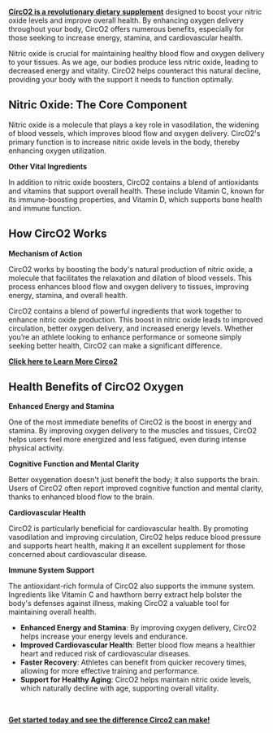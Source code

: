 <p><strong><a href="https://topoffer24x7.store/ososaa">CircO2 is a revolutionary dietary supplement</a></strong> designed to boost your nitric oxide levels and improve overall health. By enhancing oxygen delivery throughout your body, CircO2 offers numerous benefits, especially for those seeking to increase energy, stamina, and cardiovascular health.</p>
<p>Nitric oxide is crucial for maintaining healthy blood flow and oxygen delivery to your tissues. As we age, our bodies produce less nitric oxide, leading to decreased energy and vitality. CircO2 helps counteract this natural decline, providing your body with the support it needs to function optimally.</p>

<h2>Nitric Oxide: The Core Component</h2>
<p>Nitric oxide is a molecule that plays a key role in vasodilation, the widening of blood vessels, which improves blood flow and oxygen delivery. CircO2's primary function is to increase nitric oxide levels in the body, thereby enhancing oxygen utilization.</p>
<p><strong>Other Vital Ingredients</strong></p>
<p>In addition to nitric oxide boosters, CircO2 contains a blend of antioxidants and vitamins that support overall health. These include Vitamin C, known for its immune-boosting properties, and Vitamin D, which supports bone health and immune function.</p>
<h2>How CircO2 Works</h2>
<p><strong>Mechanism of Action</strong></p>
<p>CircO2 works by boosting the body's natural production of nitric oxide, a molecule that facilitates the relaxation and dilation of blood vessels. This process enhances blood flow and oxygen delivery to tissues, improving energy, stamina, and overall health.</p>
<p>CircO2 contains a blend of powerful ingredients that work together to enhance nitric oxide production. This boost in nitric oxide leads to improved circulation, better oxygen delivery, and increased energy levels. Whether you&rsquo;re an athlete looking to enhance performance or someone simply seeking better health, CircO2 can make a significant difference.</p>
<p><strong><a href="https://topoffer24x7.store/ososaa">Click here to Learn More Circo2</a></strong></p>

<h2>Health Benefits of CircO2 Oxygen</h2>
<p><strong>Enhanced Energy and Stamina</strong></p>
<p>One of the most immediate benefits of CircO2 is the boost in energy and stamina. By improving oxygen delivery to the muscles and tissues, CircO2 helps users feel more energized and less fatigued, even during intense physical activity.</p>
<p><strong>Cognitive Function and Mental Clarity</strong></p>
<p>Better oxygenation doesn't just benefit the body; it also supports the brain. Users of CircO2 often report improved cognitive function and mental clarity, thanks to enhanced blood flow to the brain.</p>
<p><strong>Cardiovascular Health</strong></p>
<p>CircO2 is particularly beneficial for cardiovascular health. By promoting vasodilation and improving circulation, CircO2 helps reduce blood pressure and supports heart health, making it an excellent supplement for those concerned about cardiovascular disease.</p>
<p><strong>Immune System Support</strong></p>
<p>The antioxidant-rich formula of CircO2 also supports the immune system. Ingredients like Vitamin C and hawthorn berry extract help bolster the body's defenses against illness, making CircO2 a valuable tool for maintaining overall health.</p>
<ul>
<li><strong>Enhanced Energy and Stamina</strong>: By improving oxygen delivery, CircO2 helps increase your energy levels and endurance.</li>
<li><strong>Improved Cardiovascular Health</strong>: Better blood flow means a healthier heart and reduced risk of cardiovascular diseases.</li>
<li><strong>Faster Recovery</strong>: Athletes can benefit from quicker recovery times, allowing for more effective training and performance.</li>
<li><strong>Support for Healthy Aging</strong>: CircO2 helps maintain nitric oxide levels, which naturally decline with age, supporting overall vitality.</li>
</ul>
<p>&nbsp;</p>
<p><strong><a href="https://topoffer24x7.store/ososaa">Get started today and see the difference Circo2 can make!</a></strong></p>
<p>&nbsp;</p>
